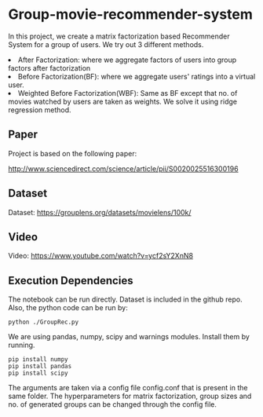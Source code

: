 # Group-movie-recommender-system
In this project, we create a matrix factorization based Recommender System for a group of users.
We try out 3 different methods.
<li> After Factorization: where we aggregate factors of users into group factors after factorization </li>
<li> Before Factorization(BF): where we aggregate users' ratings into a virtual user. </li>
<li> Weighted Before Factorization(WBF): Same as BF except that no. of movies watched by users are taken
    as weights. We solve it using ridge regression method. </li>

## Paper
Project is based on the following paper:

http://www.sciencedirect.com/science/article/pii/S0020025516300196

## Dataset
Dataset: https://grouplens.org/datasets/movielens/100k/

## Video
Video: https://www.youtube.com/watch?v=ycf2sY2XnN8

## Execution Dependencies
The notebook can be run directly.
Dataset is included in the github repo.
Also, the python code can be run by: 
```
python ./GroupRec.py
```

We are using pandas, numpy, scipy and warnings modules. Install them by
running.
```
pip install numpy
pip install pandas
pip install scipy
```
The arguments are taken via a config file config.conf that is present in the
same folder. The hyperparameters for matrix factorization, group sizes and
no. of generated groups can be changed through the config file.

